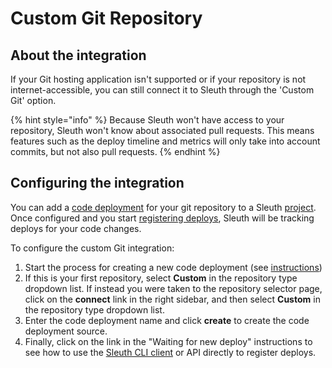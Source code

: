 # Custom Git Repository

## About the integration

If your Git hosting application isn't supported or if your repository is not internet-accessible, you can 
still connect it to Sleuth through the 'Custom Git' option.

{% hint style="info" %}
Because Sleuth won't have access to your repository, Sleuth won't know about associated pull requests. This means 
features such as the deploy timeline and metrics will only take into account commits, but not also pull requests. 
{% endhint %}

## Configuring the integration

You can add a [code deployment](../../modeling-your-deployments/code-deployments/) for your git repository 
to a Sleuth [project](../../modeling-your-deployments/projects/). Once configured and you start 
[registering deploys](../../modeling-your-deployments/code-deployments/how-to-register-a-deploy.md), Sleuth will be 
tracking deploys for your code changes. 

To configure the custom Git integration: 

1. Start the process for creating a new code deployment (see [instructions](../../settings/project/code-deployments.md))
2. If this is your first repository, select **Custom** in the repository type dropdown list. If instead you were taken to the repository selector page, click on the **connect** link in the right sidebar, and then select **Custom** in the repository type dropdown list.
3. Enter the code deployment name and click **create** to create the code deployment source.
4. Finally, click on the link in the "Waiting for new deploy" instructions to see how to use the [Sleuth CLI client](https://github.com/sleuth-io/sleuth-client) or API directly to register deploys.


